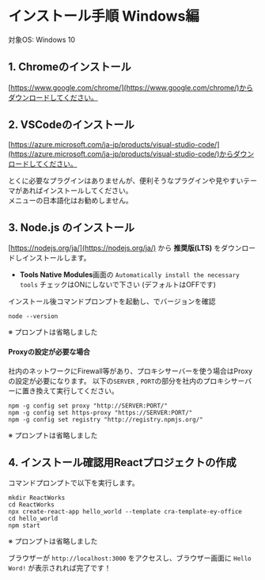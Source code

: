 # インストール手順 Windows編

対象OS: Windows 10

## 1. Chromeのインストール

[https://www.google.com/chrome/](https://www.google.com/chrome/)からダウンロードしてください。

## 2. VSCodeのインストール

[https://azure.microsoft.com/ja-jp/products/visual-studio-code/](https://azure.microsoft.com/ja-jp/products/visual-studio-code/)からダウンロードしてください。

とくに必要なプラグインはありませんが、便利そうなプラグインや見やすいテーマがあればインストールしてください。  
メニューの日本語化はお勧めしません。
## 3. Node.js のインストール

[https://nodejs.org/ja/](https://nodejs.org/ja/)  から **推奨版(LTS)** をダウンロードしインストールします。

* **Tools Native Modules**画面の `Automatically install the necessary tools` チェックはONにしないで下さい (デフォルトはOFFです)

インストール後コマンドプロンプトを起動し、でバージョンを確認

```shell
node --version
```
※ プロンプトは省略しました

#### Proxyの設定が必要な場合

社内のネットワークにFirewall等があり、プロキシサーバーを使う場合はProxyの設定が必要になります。
以下の`SERVER` , `PORT`の部分を社内のプロキシサーバーに置き換えて実行してください。

```shell
npm -g config set proxy "http://SERVER:PORT/"
npm -g config set https-proxy "https://SERVER:PORT/"
npm -g config set registry "http://registry.npmjs.org/"
```

※ プロンプトは省略しました

## 4. インストール確認用Reactプロジェクトの作成

コマンドプロンプトで以下を実行します。

~~~shell
mkdir ReactWorks
cd ReactWorks
npx create-react-app hello_world --template cra-template-ey-office
cd hello_world
npm start
~~~

※ プロンプトは省略しました

ブラウザーが `http://localhost:3000` をアクセスし、ブラウザー画面に `Hello Word!`  が表示されれば完了です！